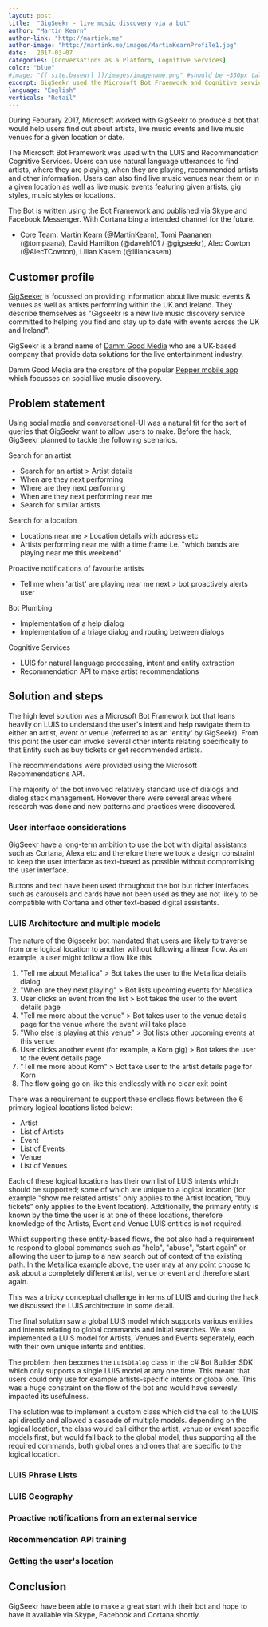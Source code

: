 ```yaml
---
layout: post
title:  "GigSeekr - live music discovery via a bot"
author: "Martin Kearn"
author-link: "http://martink.me" 
author-image: "http://martink.me/images/MartinKearnProfile1.jpg"
date:   2017-03-07
categories: [Conversations as a Platform, Cognitive Services]
color: "blue"
#image: "{{ site.baseurl }}/images/imagename.png" #should be ~350px tall
excerpt: GigSeekr used the Microsoft Bot Fraemwork and Cognitive services (LUIS and Recommendations) to build a live music discovery bot
language: "English"
verticals: "Retail"
---
```


During Feburary 2017, Microsoft worked with GigSeekr to produce a bot that would help users find out about artists, live music events and live music venues for a given location or date.

The Microsoft Bot Framework was used with the LUIS and Recommendation Cognitive Services. Users can use natural language utterances to find artists, where they are playing, when they are playing, recommended artists and other information. Users can also find live music venues near them or in a given location as well as live music events featuring given artists, gig styles, music styles or locations.

The Bot is written using the Bot Framework and published via Skype and Facebook Messenger. With Cortana bing a intended channel for the future.
 
- Core Team: Martin Kearn (@MartinKearn), Tomi Paananen (@tompaana), David Hamilton (@daveh101 / @gigseekr), Alec Cowton (@AlecTCowton), Lilian Kasem (@liliankasem)

## Customer profile ##
[GigSeeker](http://www.gigseekr.com/) is focussed on providing information about live music events & venues as well as artists performing within the UK and Ireland. They describe themselves as "Gigseekr is a new live music discovery service committed to helping you find and stay up to date with events across the UK and Ireland".

GigSeekr is a brand name of [Damm Good Media](http://www.damgoodmedia.com/) who are a UK-based company that provide data solutions for the live entertainment industry.

Damm Good Media are the creators of the popular [Pepper mobile app](http://www.pepper.so/) which focusses on social live music discovery.
 
## Problem statement ##
Using social media and conversational-UI was a natural fit for the sort of queries that GigSeekr want to allow users to make. Before the hack, GigSeekr planned to tackle the following scenarios.

Search for an artist
* Search for an artist > Artist details
* When are they next performing
* Where are they next performing
* When are they next performing near me
* Search for similar artists

Search for a location
* Locations near me > Location details with address etc
* Artists performing near me with a time frame i.e. "which bands are playing near me this weekend"

Proactive notifications of favourite artists
* Tell me when 'artist' are playing near me next > bot proactively alerts user

Bot Plumbing
* Implementation of a help dialog
* Implementation of a triage dialog and routing between dialogs

Cognitive Services
* LUIS for natural language processing, intent and entity extraction
* Recommendation API to make artist recommendations

## Solution and steps ##
The high level solution was a Microsoft Bot Framework bot that leans heavily on LUIS to understand the user's intent and help navigate them to either an artist, event or venue (referred to as an 'entity' by GigSeekr). From this point the user can invoke several other intents relating specifically to that Entity such as buy tickets or get recommended artists.

The recommendations were provided using the Microsoft Recommendations API.

The majority of the bot involved relatively standard use of dialogs and dialog stack management. However there were several areas where research was done and new patterns and practices were discovered.

### User interface considerations ###
GigSeekr have a long-term ambition to use the bot with digital assistants such as Cortana, Alexa etc and therefore there we took a design constraint to keep the user interface as text-based as possible without compromising the user interface.

Buttons and text have been used throughout the bot but richer interfaces such as carousels and cards have not been used as they are not likely to be compatible with Cortana and other text-based digital assistants.  

### LUIS Architecture and multiple models ### 
The nature of the Gigseekr bot mandated that users are likely to traverse from one logical location to another without following a linear flow. As an example, a user might follow a flow like this

1. "Tell me about Metallica" > Bot takes the user to the Metallica details dialog
2. "When are they next playing" > Bot lists upcoming events for Metallica
3. User clicks an event from the list > Bot takes the user to the event details page
4. "Tell me more about the venue" > Bot takes user to the venue details page for the venue where the event will take place
5. "Who else is playing at this venue" > Bot lists other upcoming events at this venue
6. User clicks another event (for example, a Korn gig) > Bot takes the user to the event details page
7. "Tell me more about Korn" > Bot take user to the artist details page for Korn
8. The flow going go on like this endlessly with no clear exit point

There was a requirement to support these endless flows between the 6 primary logical locations listed below:
* Artist
* List of Artists
* Event
* List of Events
* Venue
* List of Venues

Each of these logical locations has their own list of LUIS intents which should be supported; some of which are unique to a logical location (for example "show me related artists" only applies to the Artist location, "buy tickets" only applies to the Event location). Additionally, the primary entity is known by the time the user is at one of these locations, therefore knowledge of the Artists, Event and Venue LUIS entities is not required.

Whilst supporting these entity-based flows, the bot also had a requirement to respond to global commands such as "help", "abuse", "start again" or allowing the user to jump to a new search out of context of the existing path. In the Metallica example above, the user may at any point choose to ask about a completely different artist, venue or event and therefore start again.

This was a tricky conceptual challenge in terms of LUIS and during the hack we discussed the LUIS architecture in some detail.

The final solution saw a global LUIS model which supports various entities and intents relating to global commands and initial searches. We also implemented a LUIS model for Artists, Venues and Events seperately, each with their own unique intents and entities.

The problem then becomes the `LuisDialog` class in the c# Bot Builder SDK which only supports a single LUIS model at any one time. This meant that users could only use for example artists-specific intents or global one. This was a huge constraint on the flow of the bot and would have severely impacted its usefulness.

The solution was to implement a custom class which did the call to the LUIS api directly and allowed a cascade of multiple models. depending on the logical location, the class would call either the artist, venue or event specific models first, but would fall back to the global model, thus supporting all the required commands, both global ones and ones that are specific to the logical location.

### LUIS Phrase Lists ### 

### LUIS Geography ### 

### Proactive notifications from an external service ### 

### Recommendation API training ###

### Getting the user's location ###




 
## Conclusion ##
GigSeekr have been able to make a great start with their bot and hope to have it avaliable via Skype, Facebook and Cortana shortly.